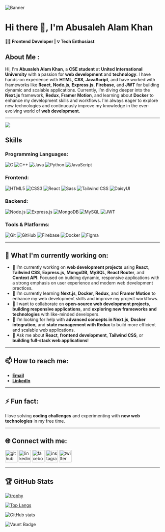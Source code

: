 ![Banner](https://media.licdn.com/dms/image/v2/D4D16AQH8lgftqdRwaQ/profile-displaybackgroundimage-shrink_350_1400/profile-displaybackgroundimage-shrink_350_1400/0/1738746946990?e=1744243200&v=beta&t=6XUEIry4FXELZjbt4MfV0jlqO3Q_p2pdDv-9f-tSBBI)

# Hi there 👋, I'm Abusaleh Alam Khan
#### 👨‍💻 Frontend Developer | 💡 Tech Enthusiast

## About Me :
Hi, I'm **Abusaleh Alam Khan**, a **CSE student** at **United International University** with a passion for **web development** and **technology**. I have hands-on experience with **HTML**, **CSS**, **JavaScript**, and have worked with frameworks like **React**, **Node.js**, **Express.js**, **Firebase**, and **JWT** for building dynamic and scalable applications. Currently, I’m diving deeper into the **Next.js** framework, **Redux**, **Framer Motion**, and learning about **Docker** to enhance my development skills and workflows. I'm always eager to explore new technologies and continuously improve my knowledge in the ever-evolving world of **web development**.

---

![](https://komarev.com/ghpvc/?username=abusaleh569857&color=green)


## Skills

### Programming Languages:
![C](https://img.shields.io/badge/-C-00599C?style=flat-square&logo=c&logoColor=white)
![C++](https://img.shields.io/badge/-C++-00599C?style=flat-square&logo=cplusplus&logoColor=white)
![Java](https://img.shields.io/badge/-Java-007396?style=flat-square&logo=java&logoColor=white)
![Python](https://img.shields.io/badge/-Python-3776AB?style=flat-square&logo=python&logoColor=white)
![JavaScript](https://img.shields.io/badge/-JavaScript-F7DF1E?style=flat-square&logo=javascript&logoColor=black)

### Frontend:
![HTML5](https://img.shields.io/badge/-HTML5-E34F26?style=flat-square&logo=html5&logoColor=white)
![CSS3](https://img.shields.io/badge/-CSS3-1572B6?style=flat-square&logo=css3&logoColor=white)
![React](https://img.shields.io/badge/-React-61DAFB?style=flat-square&logo=react&logoColor=black)
![Sass](https://img.shields.io/badge/-Sass-CC6699?style=flat-square&logo=sass&logoColor=white)
![Tailwind CSS](https://img.shields.io/badge/-Tailwind%20CSS-38B2AC?style=flat-square&logo=tailwindcss&logoColor=white)
![DaisyUI](https://img.shields.io/badge/-DaisyUI-14B8A6?style=flat-square&logo=daisyui&logoColor=white)

### Backend:
![Node.js](https://img.shields.io/badge/-Node.js-339933?style=flat-square&logo=node.js&logoColor=white)
![Express.js](https://img.shields.io/badge/-Express.js-000000?style=flat-square&logo=express&logoColor=white)
![MongoDB](https://img.shields.io/badge/-MongoDB-47A248?style=flat-square&logo=mongodb&logoColor=white)
![MySQL](https://img.shields.io/badge/-MySQL-4479A1?style=flat-square&logo=mysql&logoColor=white)
![JWT](https://img.shields.io/badge/-JWT-000000?style=flat-square&logo=json-web-tokens&logoColor=white)

### Tools & Platforms:
![Git](https://img.shields.io/badge/-Git-F05032?style=flat-square&logo=git&logoColor=white)
![GitHub](https://img.shields.io/badge/-GitHub-181717?style=flat-square&logo=github&logoColor=white)
![Firebase](https://img.shields.io/badge/-Firebase-FFCA28?style=flat-square&logo=firebase&logoColor=white)
![Docker](https://img.shields.io/badge/-Docker-2496ED?style=flat-square&logo=docker&logoColor=white)
![Figma](https://img.shields.io/badge/-Figma-F24E1E?style=flat-square&logo=figma&logoColor=white)


---

## 🚀 What I'm currently working on:

- 🔭 I’m currently working on **web development projects** using **React**, **Tailwind CSS**, **Express.js**, **MongoDB**, **MySQL**, **React Router**, and **Context API**. Focused on building dynamic, responsive applications with a strong emphasis on user experience and modern web development practices.
- 🌱 I’m currently learning **Next.js**, **Docker**, **Redux**, and **Framer Motion** to enhance my web development skills and improve my project workflows.
- 👯 I want to collaborate on **open-source web development projects**, **building responsive applications**, and **exploring new frameworks and technologies** with like-minded developers.
- 🤔 I’m looking for help with **advanced concepts in Next.js**, **Docker integration**, and **state management with Redux** to build more efficient and scalable web applications.
- 💬 Ask me about **React**, **frontend development**, **Tailwind CSS**, or **building full-stack web applications**!

---

## 📫 How to reach me:

- **[Email](mailto:abusaleh.cse.uiu@gmail.com)**
- **[LinkedIn](https://www.linkedin.com/in/abusaleh-alam-khan/)**

---

## ⚡ Fun fact: 
I love solving **coding challenges** and experimenting with **new web technologies** in my free time.

---

## 🌐 Connect with me:

[<img src='https://cdn.jsdelivr.net/npm/simple-icons@3.0.1/icons/github.svg' alt='github' height='40'>](https://github.com/abusaleh569857)  [<img src='https://cdn.jsdelivr.net/npm/simple-icons@3.0.1/icons/linkedin.svg' alt='linkedin' height='40'>](https://www.linkedin.com/in/abusaleh-alam-khan/)  [<img src='https://cdn.jsdelivr.net/npm/simple-icons@3.0.1/icons/facebook.svg' alt='facebook' height='40'>](https://www.facebook.com/abusalehalam.khan)  [<img src='https://cdn.jsdelivr.net/npm/simple-icons@3.0.1/icons/instagram.svg' alt='instagram' height='40'>](https://www.instagram.com/abusalehalamkhan/)  [<img src='https://cdn.jsdelivr.net/npm/simple-icons@3.0.1/icons/twitter.svg' alt='twitter' height='40'>](https://twitter.com/Abusaleh_here)

---

## 🏆 GitHub Stats

[![trophy](https://github-profile-trophy.vercel.app/?username=abusaleh569857)](https://github.com/ryo-ma/github-profile-trophy)

[![Top Langs](https://github-readme-stats.vercel.app/api/top-langs/?username=abusaleh569857)](https://github.com/anuraghazra/github-readme-stats)

![GitHub stats](https://github-readme-stats.vercel.app/api?username=abusaleh569857&show_icons=true)

![Vaunt Badge](https://api.vaunt.dev/v1/github/entities/abusaleh569857/contributions?format=svg&private=false)
